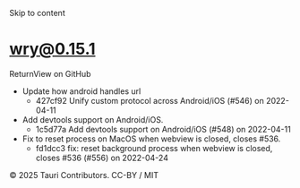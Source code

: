 Skip to content
# wry@0.15.1
ReturnView on GitHub
  * Update how android handles url 
    * 427cf92 Unify custom protocol across Android/iOS (#546) on 2022-04-11
  * Add devtools support on Android/iOS. 
    * 1c5d77a Add devtools support on Android/iOS (#548) on 2022-04-11
  * Fix to reset process on MacOS when webview is closed, closes #536. 
    * fd1dcc3 fix: reset background process when webview is closed, closes #536 (#556) on 2022-04-24


© 2025 Tauri Contributors. CC-BY / MIT
